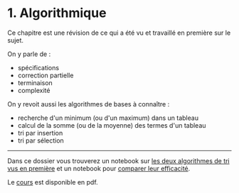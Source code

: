 # 1. Algorithmique

Ce chapitre est une révision de ce qui a été vu et travaillé en première sur le sujet.

On y parle de :
* spécifications
* correction partielle
* terminaison
* complexité

On y revoit aussi les algorithmes de bases à connaître :
* recherche d'un minimum (ou d'un maximum) dans un tableau
* calcul de la somme (ou de la moyenne) des termes d'un tableau
* tri par insertion
* tri par sélection

---

Dans ce dossier vous trouverez un notebook sur [les deux algorithmes de tri vus en première](https://github.com/NaturelEtChaud/NSI-Terminale/blob/main/1%20Algorithmique/algorithmes_tri.ipynb) et un notebook pour [comparer leur efficacité](https://github.com/NaturelEtChaud/NSI-Terminale/blob/main/1%20Algorithmique/comparaison_algorithmes_tri.ipynb).

Le [cours](https://github.com/NaturelEtChaud/NSI-Terminale/blob/main/1%20Algorithmique/Terminale_NSI01_Algorithmique.pdf) est disponible en pdf.

